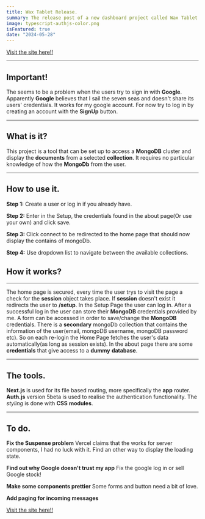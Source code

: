 ```yaml
---
title: Wax Tablet Release.
summary: The release post of a new dashboard project called Wax Tablet.
image: typescript-authjs-color.png
isFeatured: true
date: "2024-05-28"
---
```


[Visit the site here!!](https://wax-tablet-dashboard-themis-projects.vercel.app/)

---

## Important!

The seems to be a problem when the users try to sign in with **Google**. Apparently **Google** believes that I sail the seven seas and doesn't share its users' credentials. It works for my google account. For now try to log in by creating an account with the **SignUp** button.

---

## What is it?

This project is a tool that can be set up to access a **MongoDB** cluster and display the **documents** from a selected **collection**. It requires no particular knowledge of how the **MongoDb** from the user.

---

## How to use it.

**Step 1:** Create a user or log in if you already have.

**Step 2:** Enter in the Setup, the credentials found in the about page(Or use your own) and click save.

**Step 3:** Click connect to be redirected to the home page that should now display the contains of mongoDb.

**Step 4:** Use dropdown list to navigate between the available collections.

## How it works?

---

The home page is secured, every time the user trys to visit the page a check for the **session** object takes place. If **session** doesn't exist it redirects the user to **/setup**.
In the Setup Page the user can log in. After a successful log in the user can store their **MongoDB** credentials provided by me. A form can be accessed in order to save/change the **MongoDB** credentials. There is a **secondary** mongoDb collection that contains the information of the user(email, mongoDB username, mongoDB password etc). So on each re-login the Home Page fetches the user's data automatically(as long as session exists).
In the about page there are some **credentials** that give access to a **dummy** **database**.

---

## The tools.

**Next.js** is used for its file based routing, more specifically the **app** router. **Auth.js** version 5beta is used to realise the authentication functionality. The _styling_ is done with **CSS** **modules**.

---

## To do.

**Fix the Suspense problem** Vercel claims that the <Suspense> works for server components, I had no luck with it. Find an other way to display the loading state.

**Find out why Google doesn't trust my app** Fix the google log in or sell Google stock!

**Make some components prettier** Some forms and button need a bit of love.

**Add paging for incoming messages**

[Visit the site here!!](https://wax-tablet-dashboard-themis-projects.vercel.app/)

